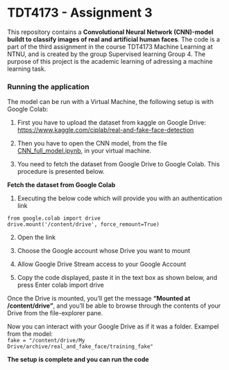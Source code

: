 # TDT4173 - Assignment 3
This repository contains a **Convolutional Neural Network (CNN)-model buildt to classify images of real and artificial human faces**. The code is a part of the third assignment in the course TDT4173 Machine Learning at NTNU, and is created by the group Supervised learning Group 4. The purpose of this project is the academic learning of adressing a machine learning task.

### Running the application 
The model can be run with a Virtual Machine, the following setup is with Google Colab: 

1. First you have to upload the dataset from kaggle on Google Drive: https://www.kaggle.com/ciplab/real-and-fake-face-detection

2. Then you have to open the CNN model, from the file [CNN_full_model.ipynb](https://github.com/SupervisedGroup4/Project/blob/main/CNN_full_model.ipynb), in your virtual machine. 

3. You need to fetch the dataset from Google Drive to Google Colab. This procedure is presented below. 

**Fetch the dataset from Google Colab**

1. Executing the below code which will provide you with an authentication link

```
from google.colab import drive
drive.mount('/content/drive', force_remount=True)
```

2. Open the link

3. Choose the Google account whose Drive you want to mount

4. Allow Google Drive Stream access to your Google Account

5. Copy the code displayed, paste it in the text box as shown below, and press Enter colab import drive

Once the Drive is mounted, you’ll get the message **“Mounted at /content/drive”**, and you’ll be able to browse through the contents of your Drive from the file-explorer pane. 

Now you can interact with your Google Drive as if it was a folder.
Exampel from the model:
\
`fake = "/content/drive/My Drive/archive/real_and_fake_face/training_fake"`

**The setup is complete and you can run the code**
